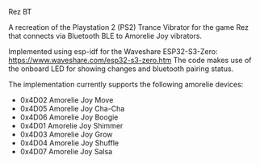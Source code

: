 Rez BT

A recreation of the Playstation 2 (PS2) Trance Vibrator for the game Rez that connects via Bluetooth BLE to Amorelie Joy vibrators.

Implemented using esp-idf for the Waveshare ESP32-S3-Zero:
https://www.waveshare.com/esp32-s3-zero.htm
The code makes use of the onboard LED for showing changes and bluetooth pairing status.

The implementation currently supports the following amorelie devices:
* 0x4D02 Amorelie Joy Move
* 0x4D05 Amorelie Joy Cha-Cha
* 0x4D06 Amorelie Joy Boogie
* 0x4D01 Amorelie Joy Shimmer
* 0x4D03 Amorelie Joy Grow
* 0x4D04 Amorelie Joy Shuffle
* 0x4D07 Amorelie Joy Salsa

